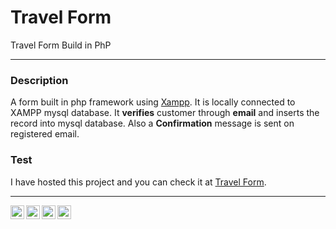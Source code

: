 # Travel Form
Travel Form Build in PhP 

----------------

### Description
A form built in php framework using [Xampp](https://www.apachefriends.org/download.html). It is locally connected to XAMPP mysql database.
It **verifies** customer through **email** and inserts the record into mysql database. Also a **Confirmation** message is sent on registered email. 

### Test
I have hosted this project and you can check it at [Travel Form](https://mybtravelcomapny.000webhostapp.com).

---------------
<a href="https://www.linkedin.com/in/myb1">
  <img align="left"  width="22px" src="https://img.icons8.com/external-justicon-flat-justicon/64/000000/external-linkedin-social-media-justicon-flat-justicon.png" />
<a href="https://github.com/myasirbabar">
  <img align="left" width="22px" src="https://img.icons8.com/color-glass/48/000000/github.png" />
</a>
<a href="https://www.instagram.com/muhammadyasir_babar/">
  <img align="left" width="22px" src="https://img.icons8.com/fluency/48/000000/instagram-new.png" />
</a>
<a href="https://www.facebook.com/muhammadyasir.babar/">
  <img align="left" width="22px" src="https://img.icons8.com/color/144/000000/facebook-new.png" />
</a>
